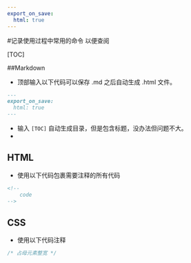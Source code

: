 ```yaml
---
export_on_save:
  html: true
---
```

#记录使用过程中常用的命令
以便查阅

[TOC]

##Markdown

* 顶部输入以下代码可以保存 .md 之后自动生成 .html 文件。
```md
---
export_on_save:
  html: true
---
```
* 输入 `[TOC]` 自动生成目录，但是包含标题，没办法但问题不大。
* 

## HTML

* 使用以下代码包裹需要注释的所有代码
```html
<!--
    code
-->
```

## CSS

* 使用以下代码注释
```css
/* 占母元素整宽 */
```
